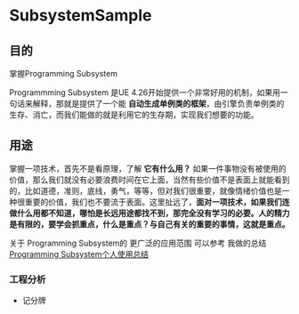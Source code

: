 # SubsystemSample


## 目的
掌握Programming Subsystem

Programmming Subsystem 是UE 4.26开始提供一个非常好用的机制，如果用一句话来解释，那就是提供了一个能 __自动生成单例类的框架__，由引擎负责单例类的生存、消亡，而我们能做的就是利用它的生存期，实现我们想要的功能。



## 用途  

掌握一项技术，首先不是看原理，了解 __它有什么用？__ 如果一件事物没有被使用的价值，那么我们就没有必要浪费时间在它上面，当然有些价值不是表面上就能看到的，比如道德，准则，底线，勇气，等等，但对我们很重要，就像情绪价值也是一种很重要的价值，我们也不要流于表面。这里扯远了，__面对一项技术，如果我们连做什么用都不知道，哪怕是长远用途都找不到，那完全没有学习的必要。人的精力是有限的，要学会抓重点，什么是重点？与自己有关的重要的事情，这就是重点。__  

关于 Programming Subsystem的 更广泛的应用范围 可以参考 我做的总结 [Programming Subsystem个人使用总结](https://www.notion.so/Programming-Subsystem-e79337bce218434291919a0c137d2c56?pvs=4)



### 工程分析

* 记分牌



  

